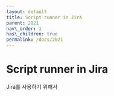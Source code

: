 ```yaml
---
layout: default
title: Script runner in Jira
parent: 2021
nav\_order: 1
has\_children: true
permalink: /docs/2021
---
```


# Script runner in Jira

Jira를 사용하기 위해서
